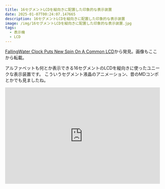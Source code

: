```yaml
---
title: 16セグメントLCDを縦向きに配置した印象的な表示装置
date: 2025-01-07T00:24:07.147665
description: 16セグメントLCDを縦向きに配置した印象的な表示装置
image: /img/16セグメントLCDを縦向きに配置した印象的な表示装置.jpg
tags:
  - 表示機
  - LCD
---
```

[FallingWater Clock Puts New Spin On A Common LCD](https://hackaday.com/2024/12/27/fallingwater-clock-puts-new-spin-on-a-common-lcd/)から発見。画像もここから転載。

アルファベットも何とか表示できる16セグメントのLCDを縦向きに使ったユニークな表示装置です。
こういうセグメント液晶のアニメーション、昔のMDコンポとかでも見ましたね。

<iframe width="100%" height="315" src="https://www.youtube.com/embed/mzzxlmcXxEY" title="YouTube video player" frameborder="0" allow="accelerometer; autoplay; clipboard-write; encrypted-media; gyroscope; picture-in-picture" allowfullscreen></iframe>



